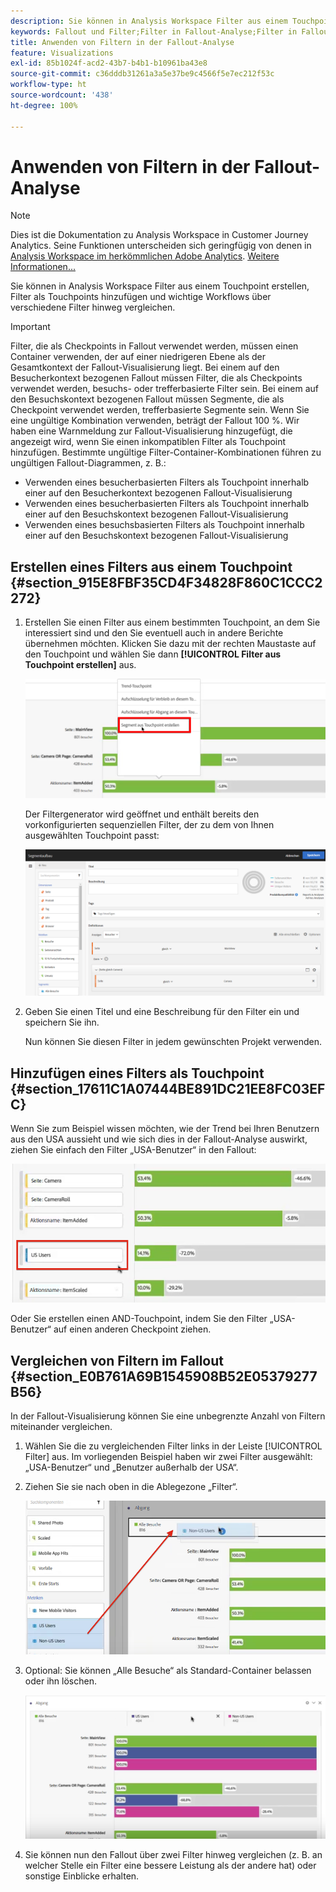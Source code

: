 ```yaml
---
description: Sie können in Analysis Workspace Filter aus einem Touchpoint erstellen, Filter als Touchpoints hinzufügen und wichtige Workflows über verschiedene Filter hinweg vergleichen.
keywords: Fallout und Filter;Filter in Fallout-Analyse;Filter in Fallout vergleichen
title: Anwenden von Filtern in der Fallout-Analyse
feature: Visualizations
exl-id: 85b1024f-acd2-43b7-b4b1-b10961ba43e8
source-git-commit: c36dddb31261a3a5e37be9c4566f5e7ec212f53c
workflow-type: ht
source-wordcount: '438'
ht-degree: 100%

---
```


# Anwenden von Filtern in der Fallout-Analyse

>[!NOTE]
>
>Dies ist die Dokumentation zu Analysis Workspace in Customer Journey Analytics. Seine Funktionen unterscheiden sich geringfügig von denen in [Analysis Workspace im herkömmlichen Adobe Analytics](https://experienceleague.adobe.com/docs/analytics/analyze/analysis-workspace/home.html?lang=de). [Weitere Informationen...](/help/getting-started/cja-aa.md)

Sie können in Analysis Workspace Filter aus einem Touchpoint erstellen, Filter als Touchpoints hinzufügen und wichtige Workflows über verschiedene Filter hinweg vergleichen.

>[!IMPORTANT]
>
>Filter, die als Checkpoints in Fallout verwendet werden, müssen einen Container verwenden, der auf einer niedrigeren Ebene als der Gesamtkontext der Fallout-Visualisierung liegt. Bei einem auf den Besucherkontext bezogenen Fallout müssen Filter, die als Checkpoints verwendet werden, besuchs- oder trefferbasierte Filter sein. Bei einem auf den Besuchskontext bezogenen Fallout müssen Segmente, die als Checkpoint verwendet werden, trefferbasierte Segmente sein. Wenn Sie eine ungültige Kombination verwenden, beträgt der Fallout 100 %. Wir haben eine Warnmeldung zur Fallout-Visualisierung hinzugefügt, die angezeigt wird, wenn Sie einen inkompatiblen Filter als Touchpoint hinzufügen. Bestimmte ungültige Filter-Container-Kombinationen führen zu ungültigen Fallout-Diagrammen, z. B.:

* Verwenden eines besucherbasierten Filters als Touchpoint innerhalb einer auf den Besucherkontext bezogenen Fallout-Visualisierung
* Verwenden eines besucherbasierten Filters als Touchpoint innerhalb einer auf den Besuchskontext bezogenen Fallout-Visualisierung
* Verwenden eines besuchsbasierten Filters als Touchpoint innerhalb einer auf den Besuchskontext bezogenen Fallout-Visualisierung

## Erstellen eines Filters aus einem Touchpoint {#section_915E8FBF35CD4F34828F860C1CCC2272}

1. Erstellen Sie einen Filter aus einem bestimmten Touchpoint, an dem Sie interessiert sind und den Sie eventuell auch in andere Berichte übernehmen möchten. Klicken Sie dazu mit der rechten Maustaste auf den Touchpoint und wählen Sie dann **[!UICONTROL Filter aus Touchpoint erstellen]** aus.

   ![](assets/segment-from-touchpoint.png)

   Der Filtergenerator wird geöffnet und enthält bereits den vorkonfigurierten sequenziellen Filter, der zu dem von Ihnen ausgewählten Touchpoint passt:

   ![](assets/segment-builder.png)

1. Geben Sie einen Titel und eine Beschreibung für den Filter ein und speichern Sie ihn.

   Nun können Sie diesen Filter in jedem gewünschten Projekt verwenden.

## Hinzufügen eines Filters als Touchpoint {#section_17611C1A07444BE891DC21EE8FC03EFC}

Wenn Sie zum Beispiel wissen möchten, wie der Trend bei Ihren Benutzern aus den USA aussieht und wie sich dies in der Fallout-Analyse auswirkt, ziehen Sie einfach den Filter „USA-Benutzer“ in den Fallout:

![](assets/segment-touchpoint.png)

Oder Sie erstellen einen AND-Touchpoint, indem Sie den Filter „USA-Benutzer“ auf einen anderen Checkpoint ziehen.

## Vergleichen von Filtern im Fallout {#section_E0B761A69B1545908B52E05379277B56}

In der Fallout-Visualisierung können Sie eine unbegrenzte Anzahl von Filtern miteinander vergleichen.

1. Wählen Sie die zu vergleichenden Filter links in der Leiste [!UICONTROL Filter] aus. Im vorliegenden Beispiel haben wir zwei Filter ausgewählt: „USA-Benutzer“ und „Benutzer außerhalb der USA“.
1. Ziehen Sie sie nach oben in die Ablegezone „Filter“.

   ![](assets/segment-drop.png)

1. Optional: Sie können „Alle Besuche“ als Standard-Container belassen oder ihn löschen.

   ![](assets/seg-compare.png)

1. Sie können nun den Fallout über zwei Filter hinweg vergleichen (z. B. an welcher Stelle ein Filter eine bessere Leistung als der andere hat) oder sonstige Einblicke erhalten.
